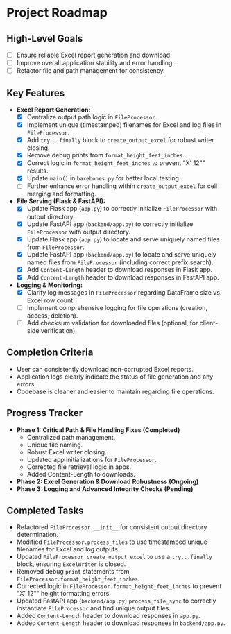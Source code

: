 # Project Roadmap

## High-Level Goals
- [ ] Ensure reliable Excel report generation and download.
- [ ] Improve overall application stability and error handling.
- [ ] Refactor file and path management for consistency.

## Key Features
- **Excel Report Generation:**
  - [x] Centralize output path logic in `FileProcessor`.
  - [x] Implement unique (timestamped) filenames for Excel and log files in `FileProcessor`.
  - [x] Add `try...finally` block to `create_output_excel` for robust writer closing.
  - [x] Remove debug prints from `format_height_feet_inches`.
  - [x] Correct logic in `format_height_feet_inches` to prevent "X' 12"" results.
  - [x] Update `main()` in `barebones.py` for better local testing.
  - [ ] Further enhance error handling within `create_output_excel` for cell merging and formatting.
- **File Serving (Flask & FastAPI):**
  - [x] Update Flask app (`app.py`) to correctly initialize `FileProcessor` with output directory.
  - [x] Update FastAPI app (`backend/app.py`) to correctly initialize `FileProcessor` with output directory.
  - [x] Update Flask app (`app.py`) to locate and serve uniquely named files from `FileProcessor`.
  - [x] Update FastAPI app (`backend/app.py`) to locate and serve uniquely named files from `FileProcessor` (including correct prefix search).
  - [x] Add `Content-Length` header to download responses in Flask app.
  - [x] Add `Content-Length` header to download responses in FastAPI app.
- **Logging & Monitoring:**
  - [x] Clarify log messages in `FileProcessor` regarding DataFrame size vs. Excel row count.
  - [ ] Implement comprehensive logging for file operations (creation, access, deletion).
  - [ ] Add checksum validation for downloaded files (optional, for client-side verification).

## Completion Criteria
- User can consistently download non-corrupted Excel reports.
- Application logs clearly indicate the status of file generation and any errors.
- Codebase is cleaner and easier to maintain regarding file operations.

## Progress Tracker
- **Phase 1: Critical Path & File Handling Fixes (Completed)**
  - Centralized path management.
  - Unique file naming.
  - Robust Excel writer closing.
  - Updated app initializations for `FileProcessor`.
  - Corrected file retrieval logic in apps.
  - Added Content-Length to downloads.
- **Phase 2: Excel Generation & Download Robustness (Ongoing)**
- **Phase 3: Logging and Advanced Integrity Checks (Pending)**

## Completed Tasks
- Refactored `FileProcessor.__init__` for consistent output directory determination.
- Modified `FileProcessor.process_files` to use timestamped unique filenames for Excel and log outputs.
- Updated `FileProcessor.create_output_excel` to use a `try...finally` block, ensuring `ExcelWriter` is closed.
- Removed debug `print` statements from `FileProcessor.format_height_feet_inches`.
- Corrected logic in `FileProcessor.format_height_feet_inches` to prevent "X' 12"" height formatting errors.
- Updated FastAPI app (`backend/app.py`) `process_file_sync` to correctly instantiate `FileProcessor` and find unique output files.
- Added `Content-Length` header to download responses in `app.py`.
- Added `Content-Length` header to download responses in `backend/app.py`.
